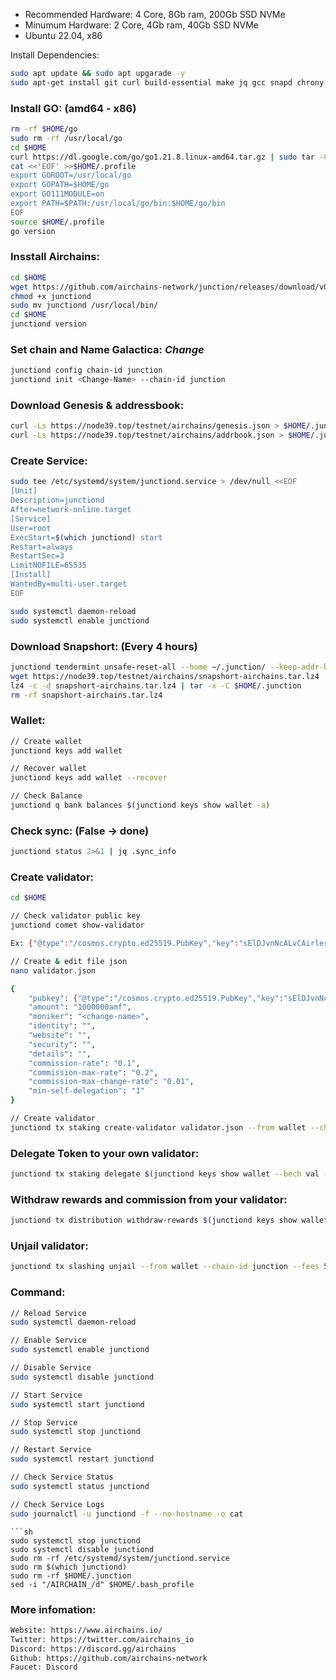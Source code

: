 - Recommended Hardware: 4 Core, 8Gb ram, 200Gb SSD NVMe
- Minumum Hardware: 2 Core, 4Gb ram, 40Gb SSD NVMe
- Ubuntu 22.04, x86

Install Dependencies:
```sh
sudo apt update && sudo apt upgarade -y
sudo apt-get install git curl build-essential make jq gcc snapd chrony lz4 tmux unzip bc -y
```
### Install GO: (amd64 - x86)
```sh
rm -rf $HOME/go
sudo rm -rf /usr/local/go
cd $HOME
curl https://dl.google.com/go/go1.21.8.linux-amd64.tar.gz | sudo tar -C/usr/local -zxvf -
cat <<'EOF' >>$HOME/.profile
export GOROOT=/usr/local/go
export GOPATH=$HOME/go
export GO111MODULE=on
export PATH=$PATH:/usr/local/go/bin:$HOME/go/bin
EOF
source $HOME/.profile
go version
```

### Insstall Airchains:
```sh
cd $HOME
wget https://github.com/airchains-network/junction/releases/download/v0.1.0/junctiond
chmod +x junctiond
sudo mv junctiond /usr/local/bin/
cd $HOME
junctiond version
```

### Set chain and Name Galactica: *Change <Change-Name>*
```sh
junctiond config chain-id junction
junctiond init <Change-Name> --chain-id junction
```

### Download Genesis & addressbook:
```sh
curl -Ls https://node39.top/testnet/airchains/genesis.json > $HOME/.junction/config/genesis.json 
curl -Ls https://node39.top/testnet/airchains/addrbook.json > $HOME/.junction/config/addrbook.json
```
### Create Service:
```sh
sudo tee /etc/systemd/system/junctiond.service > /dev/null <<EOF
[Unit]
Description=junctiond
After=network-online.target
[Service]
User=root
ExecStart=$(which junctiond) start
Restart=always
RestartSec=3
LimitNOFILE=65535
[Install]
WantedBy=multi-user.target
EOF

sudo systemctl daemon-reload
sudo systemctl enable junctiond
```

### Download Snapshort: (Every 4 hours)
```sh
junctiond tendermint unsafe-reset-all --home ~/.junction/ --keep-addr-book
wget https://node39.top/testnet/airchains/snapshort-airchains.tar.lz4
lz4 -c -d snapshort-airchains.tar.lz4 | tar -x -C $HOME/.junction
rm -rf snapshort-airchains.tar.lz4
```

### Wallet:
```sh
// Create wallet
junctiond keys add wallet

// Recover wallet
junctiond keys add wallet --recover

// Check Balance
junctiond q bank balances $(junctiond keys show wallet -a)
```

### Check sync: (False -> done)
```sh
junctiond status 2>&1 | jq .sync_info
```

### Create validator:
```sh
cd $HOME

// Check validator public key
junctiond comet show-validator

Ex: {"@type":"/cosmos.crypto.ed25519.PubKey","key":"sElDJvnNcALvCAirlerzK9tzsf5CXPmDPVz0Bvm9EjQ="}

// Create & edit file json
nano validator.json

{
	"pubkey": {"@type":"/cosmos.crypto.ed25519.PubKey","key":"sElDJvnNcALvCAirlerzK9tzsf5CXPmDPVz0Bvm9EjQ="},
	"amount": "1000000amf",
	"moniker": "<change-name>",
	"identity": "",
	"website": "",
	"security": "",
	"details": "",
	"commission-rate": "0.1",
	"commission-max-rate": "0.2",
	"commission-max-change-rate": "0.01",
	"min-self-delegation": "1"
}

// Create validator
junctiond tx staking create-validator validator.json --from wallet --chain-id junction --fees 5000amf -y
```

### Delegate Token to your own validator:
```sh
junctiond tx staking delegate $(junctiond keys show wallet --bech val -a)  1000000amf --from wallet --chain-id junction --fees 5000amf -y
```
### Withdraw rewards and commission from your validator:
```sh
junctiond tx distribution withdraw-rewards $(junctiond keys show wallet --bech val -a) --from wallet --chain-id junction --fees 5000amf -y 
```
### Unjail validator:
```sh
junctiond tx slashing unjail --from wallet --chain-id junction --fees 5000amf -y
```

### Command:
```sh
// Reload Service
sudo systemctl daemon-reload

// Enable Service
sudo systemctl enable junctiond

// Disable Service
sudo systemctl disable junctiond

// Start Service
sudo systemctl start junctiond

// Stop Service
sudo systemctl stop junctiond

// Restart Service
sudo systemctl restart junctiond

// Check Service Status
sudo systemctl status junctiond

// Check Service Logs
sudo journalctl -u junctiond -f --no-hostname -o cat
```

``` Detele node:
```sh
sudo systemctl stop junctiond
sudo systemctl disable junctiond
sudo rm -rf /etc/systemd/system/junctiond.service
sudo rm $(which junctiond)
sudo rm -rf $HOME/.junction
sed -i "/AIRCHAIN_/d" $HOME/.bash_profile
```

### More infomation:
```sh
Website: https://www.airchains.io/
Twitter: https://twitter.com/airchains_io
Discord: https://discord.gg/airchains
Github: https://github.com/airchains-network
Faucet: Discord
```
